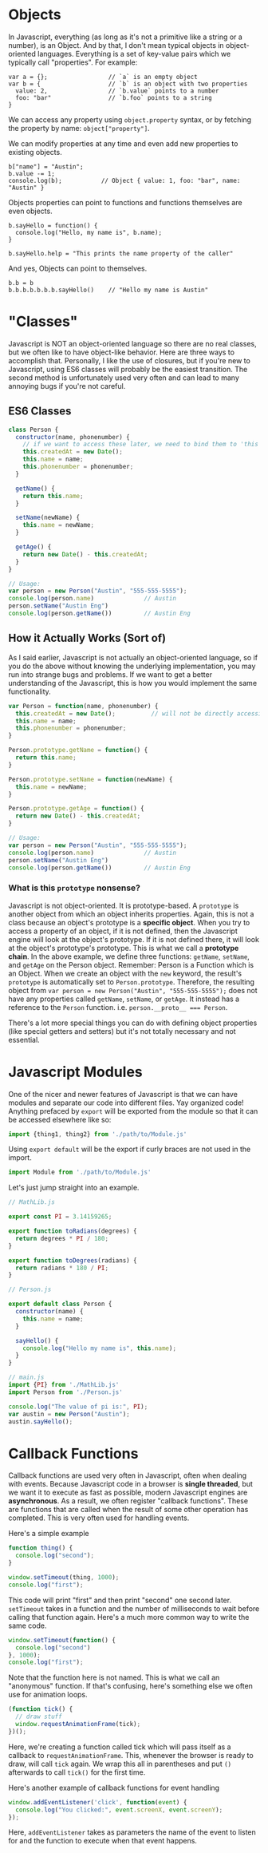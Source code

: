 <link rel="stylesheet" href="//cdnjs.cloudflare.com/ajax/libs/highlight.js/9.9.0/styles/darcula.min.css">
<script src="//cdnjs.cloudflare.com/ajax/libs/highlight.js/9.9.0/highlight.min.js"></script>
<script>hljs.initHighlightingOnLoad();</script>

# Objects

In Javascript, everything (as long as it's not a primitive like a string or a number), is an Object. And by that, I don't mean typical objects in object-oriented languages. Everything is a set of key-value pairs which we typically call "properties". For example:

```
var a = {};                 // `a` is an empty object
var b = {                   // `b` is an object with two properties
  value: 2,                 // `b.value` points to a number
  foo: "bar"                // `b.foo` points to a string
}
```

We can access any property using `object.property` syntax, or by fetching the property by name: `object["property"]`.

We can modify properties at any time and even add new properties to existing objects.

```
b["name"] = "Austin";
b.value -= 1;
console.log(b);           // Object { value: 1, foo: "bar", name: "Austin" }
```

Objects properties can point to functions and functions themselves are even objects.

```
b.sayHello = function() {
  console.log("Hello, my name is", b.name);
}

b.sayHello.help = "This prints the name property of the caller"
```

And yes, Objects can point to themselves.

```
b.b = b
b.b.b.b.b.b.b.sayHello()    // "Hello my name is Austin"
```


# "Classes"

Javascript is NOT an object-oriented language so there are no real classes, but we often like to have object-like behavior. Here are three ways to accomplish that. Personally, I like the use of closures, but if you're new to Javascript, using ES6 classes will probably be the easiest transition. The second method is unfortunately used very often and can lead to many annoying bugs if you're not careful.

## ES6 Classes

```javascript
class Person {
  constructor(name, phonenumber) {
    // if we want to access these later, we need to bind them to 'this'
    this.createdAt = new Date();
    this.name = name;
    this.phonenumber = phonenumber;
  }

  getName() {
    return this.name;
  }

  setName(newName) {
    this.name = newName;
  }

  getAge() {
    return new Date() - this.createdAt;
  }
}

// Usage:
var person = new Person("Austin", "555-555-5555");
console.log(person.name)              // Austin
person.setName("Austin Eng")
console.log(person.getName())         // Austin Eng
```

## How it Actually Works (Sort of)

As I said earlier, Javascript is not actually an object-oriented language, so if you do the above without knowing the underlying implementation, you may run into strange bugs and problems.
If we want to get a better understanding of the Javascript, this is how you would implement the same functionality.

```javascript
var Person = function(name, phonenumber) {
  this.createdAt = new Date();          // will not be directly accessible because it's not bound to "this"
  this.name = name;
  this.phonenumber = phonenumber;
}

Person.prototype.getName = function() {
  return this.name;
}

Person.prototype.setName = function(newName) {
  this.name = newName;
}

Person.prototype.getAge = function() {
  return new Date() - this.createdAt;
}

// Usage:
var person = new Person("Austin", "555-555-5555");
console.log(person.name)              // Austin
person.setName("Austin Eng")
console.log(person.getName())         // Austin Eng
```

### What is this `prototype` nonsense?

Javascript is not object-oriented. It is prototype-based. A `prototype` is another object from which an object inherits properties. Again, this is not a class because an object's prototype is a **specific object**. When you try to access a property of an object, if it is not defined, then the Javascript engine will look at the object's prototype. If it is not defined there, it will look at the object's prototype's prototype. This is what we call a **prototype chain**. In the above example, we define three functions: `getName`, `setName`, and `getAge` on the Person object. Remember: Person is a Function which is an Object. When we create an object with the `new` keyword, the result's `prototype` is automatically set to `Person.prototype`. Therefore, the resulting object from `var person = new Person("Austin", "555-555-5555");` does not have any properties called `getName`, `setName`, or `getAge`. It instead has a reference to the `Person` function. i.e. `person.__proto__ === Person`.

There's a lot more special things you can do with defining object properties (like special getters and setters) but it's not totally necessary and not essential.


# Javascript Modules

One of the nicer and newer features of Javascript is that we can have modules and separate our code into different files. Yay organized code! Anything prefaced by `export` will be exported from the module so that it can be accessed elsewhere like so: 

```javascript
import {thing1, thing2} from './path/to/Module.js'
```

Using `export default` will be the export if curly braces are not used in the import.

```javascript
import Module from './path/to/Module.js'
```

Let's just jump straight into an example.

```javascript
// MathLib.js

export const PI = 3.14159265;

export function toRadians(degrees) {
  return degrees * PI / 180;
}

export function toDegrees(radians) {
  return radians * 180 / PI;
}

```


```javascript
// Person.js

export default class Person {
  constructor(name) {
    this.name = name;
  }

  sayHello() {
    console.log("Hello my name is", this.name);
  }
}

```

```javascript
// main.js
import {PI} from './MathLib.js'
import Person from './Person.js'

console.log("The value of pi is:", PI);
var austin = new Person("Austin");
austin.sayHello();

```

# Callback Functions

Callback functions are used very often in Javascript, often when dealing with events. Because Javascript code in a browser is __single threaded__, but we want it to execute as fast as possible, modern Javascript engines are __asynchronous__. As a result, we often register "callback functions". These are functions that are called when the result of some other operation has completed. This is very often used for handling events.

Here's a simple example

```javascript
function thing() {
  console.log("second");
}

window.setTimeout(thing, 1000);
console.log("first");
```

This code will print "first" and then print "second" one second later. `setTimeout` takes in a function and the number of milliseconds to wait before calling that function again. Here's a much more common way to write the same code.

```javascript
window.setTimeout(function() {
  console.log("second")
}, 1000);
console.log("first");
```

Note that the function here is not named. This is what we call an "anonymous" function. If that's confusing, here's something else we often use for animation loops.

```javascript
(function tick() {
  // draw stuff
  window.requestAnimationFrame(tick);
})();
```

Here, we're creating a function called tick which will pass itself as a callback to `requestAnimationFrame`. This, whenever the browser is ready to draw, will call `tick` again. We wrap this all in parentheses and put `()` afterwards to call `tick()` for the first time.

Here's another example of callback functions for event handling

```javascript
window.addEventListener('click', function(event) {
  console.log("You clicked:", event.screenX, event.screenY);
});
```

Here, `addEventListener` takes as parameters the name of the event to listen for and the function to execute when that event happens.